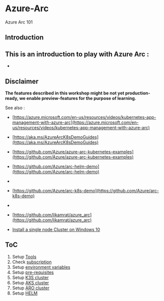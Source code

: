 # Azure-Arc
Azure Arc 101
## Introduction
This is an introduction to play with Azure Arc :
- 
- 


## **Disclaimer**

**The features described in this workshop might be not yet production-ready, we enable preview-features for the purpose of learning.**

See also :

- [https://azure.microsoft.com/en-us/resources/videos/kubernetes-app-management-with-azure-arc](https://azure.microsoft.com/en-us/resources/videos/kubernetes-app-management-with-azure-arc)
- [https://aka.ms/AzureArcK8sDemoGuides](https://aka.ms/AzureArcK8sDemoGuides)
- [https://github.com/Azure/azure-arc-kubernetes-examples](https://github.com/Azure/azure-arc-kubernetes-examples)
- [https://github.com/Azure/arc-helm-demo](https://github.com/Azure/arc-helm-demo)
- []()
- [https://github.com/Azure/arc-k8s-demo](https://github.com/Azure/arc-k8s-demo)
- []()

- [https://github.com/likamrat/azure_arc](https://github.com/likamrat/azure_arc)
- [Install a single node Cluster on Windows 10](https://download.microsoft.com/download/b/8/e/b8ecef54-3612-4883-a73c-6b9f6dd63a61/Install-a-single-node-cluster-of-Kubernetes-on-Windows-10.pdf)


## ToC

1. Setup [Tools](tools.md)
1. Check [subscription](subscription.md)
1. Setup [environment variables](set-var.md)
1. Setup [pre-requisites](setup-prereq.md)
1. Setup [K3S cluster](setup-k3s.md)
1. Setup [AKS cluster](setup-aks.md)
1. Setup [ARO cluster](setup-aro.md)
1. Setup [HELM](setup-helm.md)
